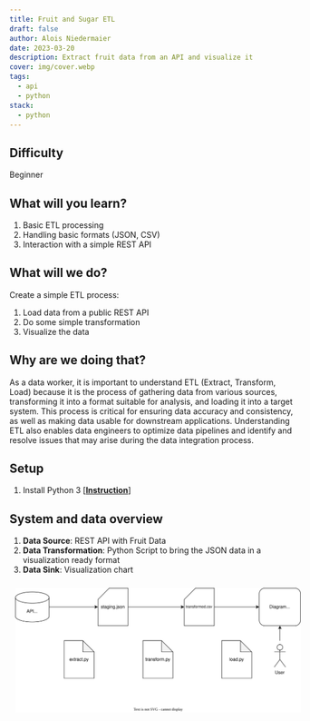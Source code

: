 ```yaml
---
title: Fruit and Sugar ETL
draft: false
author: Alois Niedermaier
date: 2023-03-20
description: Extract fruit data from an API and visualize it
cover: img/cover.webp
tags:
  - api
  - python
stack:
  - python
---
```


## Difficulty

Beginner

## What will you learn?

1. Basic ETL processing
2. Handling basic formats (JSON, CSV)
3. Interaction with a simple REST API

## What will we do?

Create a simple ETL process:

1. Load data from a public REST API
2. Do some simple transformation
3. Visualize the data

## Why are we doing that?

As a data worker, it is important to understand ETL (Extract, Transform, Load) because it is the process of gathering data from various sources, transforming it into a format suitable for analysis, and loading it into a target system. This process is critical for ensuring data accuracy and consistency, as well as making data usable for downstream applications. Understanding ETL also enables data engineers to optimize data pipelines and identify and resolve issues that may arise during the data integration process.

## Setup

1. Install Python 3 [**[Instruction](https://realpython.com/installing-python/)**]

## System and data overview

1. **Data Source**: REST API with Fruit Data
2. **Data Transformation**: Python Script to bring the JSON data in a visualization ready format
3. **Data Sink**: Visualization chart

<img src="./img/overview.svg"
     alt="Markdown Monster icon"
     style="margin: 10px" />
